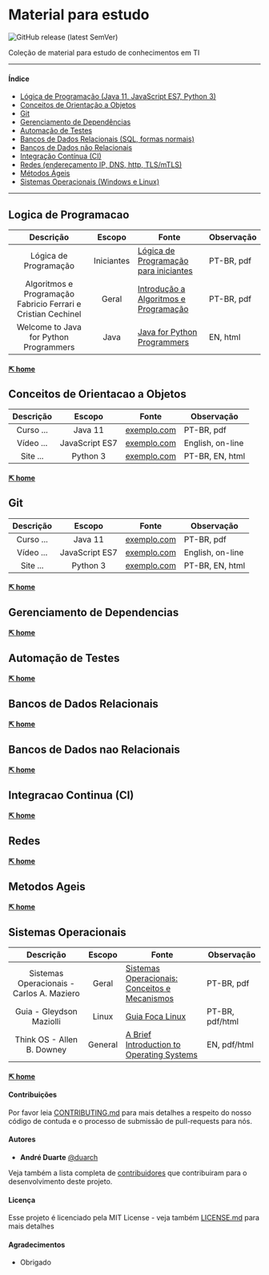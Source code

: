 # Material para estudo
![GitHub release (latest SemVer)](https://img.shields.io/github/v/release/duarch/proitec?sort=semver&style=flat-square)

Coleção de material para estudo de conhecimentos em TI 
<hr />

#### Índice

- [Lógica de Programação (Java 11, JavaScript ES7, Python 3)](#logica-de-programacao)
- [Conceitos de Orientação a Objetos](#conceitos-de-orientacao-a-objetos)
- [Git](#git) 
- [Gerenciamento de Dependências](#gerenciamento-de-dependencias) 
- [Automação de Testes](#automacao-de-testes) 
- [Bancos de Dados Relacionais (SQL, formas normais)](#bancos-de-dados-relacionais)
- [Bancos de Dados não Relacionais](#bancos-de-dados-nao-relacionais)
- [Integração Contínua (CI)](#integracao-continua-ci) 
- [Redes (endereçamento IP, DNS, http, TLS/mTLS)](#redes)
- [Métodos Ágeis](#metodos-ageis) 
- [Sistemas Operacionais (Windows e Linux)](#sistemas-operacionais) 

<hr />

## Logica de Programacao 

 Descrição  | Escopo |  Fonte | Observação 
:---: | :---: | --- | --- 
Lógica de Programação | Iniciantes | [Lógica de Programação para iniciantes](https://dicasdeprogramacao.com.br/download/ebook-logica-de-programacao-para-iniciantes.pdf)  |  PT-BR, pdf 
Algoritmos e Programação Fabricio Ferrari e Cristian Cechinel  | Geral | [Introdução a Algoritmos e Programação](http://www.ferrari.pro.br/home/documents/FFerrari-CCechinel-Introducao-a-algoritmos.pdf) | PT-BR, pdf
Welcome to Java for Python Programmers |  Java | [Java for Python Programmers](https://runestone.academy/runestone/books/published/java4python/index.html)  | EN, html

#### [⇱ home](#material-para-estudo)

## Conceitos de Orientacao a Objetos 

 Descrição  | Escopo |  Fonte | Observação 
:---: | :---: | --- | --- 
Curso ... | Java 11 | [exemplo.com](https://www.google.com)  | PT-BR, pdf
Vídeo ... | JavaScript ES7 | [exemplo.com](https://www.google.com) | English, on-line 
Site ... |  Python 3 | [exemplo.com](https://www.google.com)  | PT-BR, EN, html 

#### [⇱ home](#material-para-estudo)
## Git 

 Descrição  | Escopo |  Fonte | Observação 
:---: | :---: | --- | --- 
Curso ... | Java 11 | [exemplo.com](https://www.google.com)  | PT-BR, pdf
Vídeo ... | JavaScript ES7 | [exemplo.com](https://www.google.com) | English, on-line 
Site ... |  Python 3 | [exemplo.com](https://www.google.com)  | PT-BR, EN, html 

#### [⇱ home](#material-para-estudo)
## Gerenciamento de Dependencias 

#### [⇱ home](#material-para-estudo)
## Automação de Testes 

#### [⇱ home](#material-para-estudo)
## Bancos de Dados Relacionais

#### [⇱ home](#material-para-estudo)
## Bancos de Dados nao Relacionais

#### [⇱ home](#material-para-estudo)
## Integracao Continua (CI) 

#### [⇱ home](#material-para-estudo)
## Redes

#### [⇱ home](#material-para-estudo)
## Metodos Ageis 

#### [⇱ home](#material-para-estudo)
## Sistemas Operacionais 

 Descrição  | Escopo |  Fonte | Observação 
:---: | :---: | --- | --- 
Sistemas Operacionais - Carlos A. Maziero | Geral | [Sistemas Operacionais: Conceitos e Mecanismos](http://wiki.inf.ufpr.br/maziero/lib/exe/fetch.php?media=socm:socm-livro.pdf)  | PT-BR, pdf
Guia - Gleydson Maziolli | Linux | [Guia Foca Linux](https://www.guiafoca.org/#download) | PT-BR, pdf/html 
Think OS - Allen B. Downey |  General | [A Brief Introduction to Operating Systems](http://www.greenteapress.com/thinkos/index.html) | EN, pdf/html 

#### [⇱ home](#material-para-estudo)




#### Contribuições

Por favor leia [CONTRIBUTING.md](https://github.com/duarch/proitec/blob/master/CONTRIBUTING.md) para mais detalhes a respeito do nosso código de contuda e o processo de submissão de pull-requests para nós.
 

#### Autores

* **André Duarte** [@duarch](https://github.com/duarch)

Veja também a lista completa de [contribuidores](https://github.com/duarch/proitec/contributors) que contribuiram para o desenvolvimento deste projeto.

#### Licença

Esse projeto é licenciado pela MIT License - veja também [LICENSE.md](LICENSE.md) para mais detalhes

#### Agradecimentos

* Obrigado


